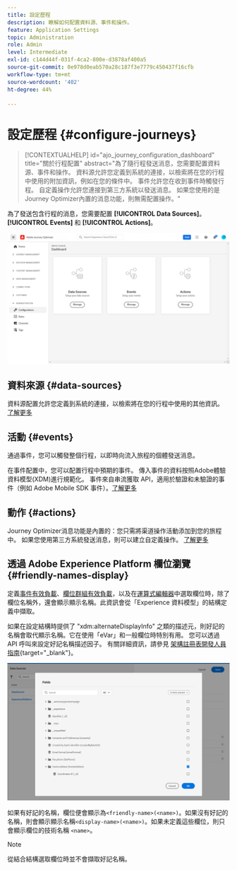 ```yaml
---
title: 設定歷程
description: 瞭解如何配置資料源、事件和操作。
feature: Application Settings
topic: Administration
role: Admin
level: Intermediate
exl-id: c144d44f-031f-4ca2-800e-d3878af400a5
source-git-commit: 0e978d0eab570a28c187f3e7779c450437f16cfb
workflow-type: tm+mt
source-wordcount: '402'
ht-degree: 44%

---
```


# 設定歷程 {#configure-journeys}

>[!CONTEXTUALHELP]
>id="ajo_journey_configuration_dashboard"
>title="關於行程配置"
>abstract="為了隨行程發送消息，您需要配置資料源、事件和操作。 資料源允許您定義到系統的連接，以檢索將在您的行程中使用的附加資訊，例如在您的條件中。 事件允許您在收到事件時觸發行程。 自定義操作允許您連接到第三方系統以發送消息。 如果您使用的是Journey Optimizer內置的消息功能，則無需配置操作。"

為了發送包含行程的消息，您需要配置 **[!UICONTROL Data Sources]**。 **[!UICONTROL Events]** 和 **[!UICONTROL Actions]**。

![](assets/admin-menu.png)

## 資料來源 {#data-sources}

資料源配置允許您定義到系統的連接，以檢索將在您的行程中使用的其他資訊。 [了解更多](../../using/datasource/about-data-sources.md)

## 活動 {#events}

通過事件，您可以觸發整個行程，以即時向流入旅程的個體發送消息。

在事件配置中，您可以配置行程中預期的事件。 傳入事件的資料按照Adobe體驗資料模型(XDM)進行規範化。 事件來自串流獲取 API，適用於驗證和未驗證的事件（例如 Adobe Mobile SDK 事件）。[了解更多](../../using/event/about-events.md)

## 動作 {#actions}

Journey Optimizer消息功能是內置的：您只需將渠道操作活動添加到您的旅程中。 如果您使用第三方系統發送消息，則可以建立自定義操作。 [了解更多](../../using/action/action.md)

## 透過 Adobe Experience Platform 欄位瀏覽 {#friendly-names-display}

定義[事件有效負載](../event/about-creating.md#define-the-payload-fields)、[欄位群組有效負載](../datasource/configure-data-sources.md#define-field-groups)，以及在[運算式編輯器](../building-journeys/expression/expressionadvanced.md)中選取欄位時，除了欄位名稱外，還會顯示顯示名稱。此資訊會從「Experience 資料模型」的結構定義中擷取。

如果在設定結構時提供了 &quot;xdm:alternateDisplayInfo&quot; 之類的描述元，則好記的名稱會取代顯示名稱。它在使用「eVar」和一般欄位時特別有用。 您可以透過 API 呼叫來設定好記名稱描述因子。 有關詳細資訊，請參見 [架構註冊表開發人員指南](https://experienceleague.adobe.com/docs/experience-platform/xdm/api/getting-started.html?lang=zh-Hant){target=&quot;_blank&quot;}。

![](assets/xdm-from-descriptors.png)

如果有好記的名稱，欄位便會顯示為`<friendly-name>(<name>)`。如果沒有好記的名稱，則會顯示顯示名稱`<display-name>(<name>)`。如果未定義這些欄位，則只會顯示欄位的技術名稱 `<name>`。

>[!NOTE]
>
>從結合結構選取欄位時並不會擷取好記名稱。
